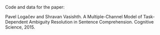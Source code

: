 Code and data for the paper:

Pavel Logačev and Shravan Vasishth. A Multiple-Channel Model of Task-Dependent Ambiguity Resolution in Sentence Comprehension. Cognitive Science, 2015. 